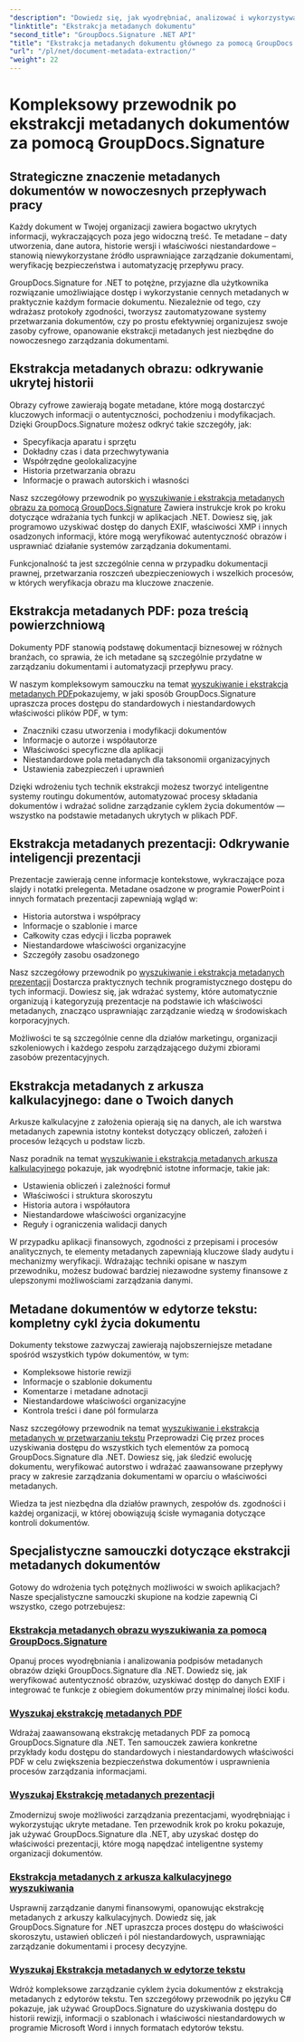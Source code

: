 ```yaml
---
"description": "Dowiedz się, jak wyodrębniać, analizować i wykorzystywać metadane dokumentów w wielu formatach plików dzięki GroupDocs.Signature dla .NET. Zwiększ bezpieczeństwo, usprawnij przepływy pracy i uzyskaj cenne informacje o dokumentach."
"linktitle": "Ekstrakcja metadanych dokumentu"
"second_title": "GroupDocs.Signature .NET API"
"title": "Ekstrakcja metadanych dokumentu głównego za pomocą GroupDocs.Signature dla platformy .NET"
"url": "/pl/net/document-metadata-extraction/"
"weight": 22
---
```


# Kompleksowy przewodnik po ekstrakcji metadanych dokumentów za pomocą GroupDocs.Signature

## Strategiczne znaczenie metadanych dokumentów w nowoczesnych przepływach pracy

Każdy dokument w Twojej organizacji zawiera bogactwo ukrytych informacji, wykraczających poza jego widoczną treść. Te metadane – daty utworzenia, dane autora, historie wersji i właściwości niestandardowe – stanowią niewykorzystane źródło usprawniające zarządzanie dokumentami, weryfikację bezpieczeństwa i automatyzację przepływu pracy.

GroupDocs.Signature for .NET to potężne, przyjazne dla użytkownika rozwiązanie umożliwiające dostęp i wykorzystanie cennych metadanych w praktycznie każdym formacie dokumentu. Niezależnie od tego, czy wdrażasz protokoły zgodności, tworzysz zautomatyzowane systemy przetwarzania dokumentów, czy po prostu efektywniej organizujesz swoje zasoby cyfrowe, opanowanie ekstrakcji metadanych jest niezbędne do nowoczesnego zarządzania dokumentami.

## Ekstrakcja metadanych obrazu: odkrywanie ukrytej historii

Obrazy cyfrowe zawierają bogate metadane, które mogą dostarczyć kluczowych informacji o autentyczności, pochodzeniu i modyfikacjach. Dzięki GroupDocs.Signature możesz odkryć takie szczegóły, jak:

- Specyfikacja aparatu i sprzętu
- Dokładny czas i data przechwytywania
- Współrzędne geolokalizacyjne
- Historia przetwarzania obrazu
- Informacje o prawach autorskich i własności

Nasz szczegółowy przewodnik po [wyszukiwanie i ekstrakcja metadanych obrazu za pomocą GroupDocs.Signature](./search-image-metadata-extraction/) Zawiera instrukcje krok po kroku dotyczące wdrażania tych funkcji w aplikacjach .NET. Dowiesz się, jak programowo uzyskiwać dostęp do danych EXIF, właściwości XMP i innych osadzonych informacji, które mogą weryfikować autentyczność obrazów i usprawniać działanie systemów zarządzania dokumentami.

Funkcjonalność ta jest szczególnie cenna w przypadku dokumentacji prawnej, przetwarzania roszczeń ubezpieczeniowych i wszelkich procesów, w których weryfikacja obrazu ma kluczowe znaczenie.

## Ekstrakcja metadanych PDF: poza treścią powierzchniową

Dokumenty PDF stanowią podstawę dokumentacji biznesowej w różnych branżach, co sprawia, że ich metadane są szczególnie przydatne w zarządzaniu dokumentami i automatyzacji przepływu pracy.

W naszym kompleksowym samouczku na temat [wyszukiwanie i ekstrakcja metadanych PDF](./search-pdf-metadata-extraction/)pokazujemy, w jaki sposób GroupDocs.Signature upraszcza proces dostępu do standardowych i niestandardowych właściwości plików PDF, w tym:

- Znaczniki czasu utworzenia i modyfikacji dokumentów
- Informacje o autorze i współautorze
- Właściwości specyficzne dla aplikacji
- Niestandardowe pola metadanych dla taksonomii organizacyjnych
- Ustawienia zabezpieczeń i uprawnień

Dzięki wdrożeniu tych technik ekstrakcji możesz tworzyć inteligentne systemy routingu dokumentów, automatyzować procesy składania dokumentów i wdrażać solidne zarządzanie cyklem życia dokumentów — wszystko na podstawie metadanych ukrytych w plikach PDF.

## Ekstrakcja metadanych prezentacji: Odkrywanie inteligencji prezentacji

Prezentacje zawierają cenne informacje kontekstowe, wykraczające poza slajdy i notatki prelegenta. Metadane osadzone w programie PowerPoint i innych formatach prezentacji zapewniają wgląd w:

- Historia autorstwa i współpracy
- Informacje o szablonie i marce
- Całkowity czas edycji i liczba poprawek
- Niestandardowe właściwości organizacyjne
- Szczegóły zasobu osadzonego

Nasz szczegółowy przewodnik po [wyszukiwanie i ekstrakcja metadanych prezentacji](./search-presentation-metadata-extraction/) Dostarcza praktycznych technik programistycznego dostępu do tych informacji. Dowiesz się, jak wdrażać systemy, które automatycznie organizują i kategoryzują prezentacje na podstawie ich właściwości metadanych, znacząco usprawniając zarządzanie wiedzą w środowiskach korporacyjnych.

Możliwości te są szczególnie cenne dla działów marketingu, organizacji szkoleniowych i każdego zespołu zarządzającego dużymi zbiorami zasobów prezentacyjnych.

## Ekstrakcja metadanych z arkusza kalkulacyjnego: dane o Twoich danych

Arkusze kalkulacyjne z założenia opierają się na danych, ale ich warstwa metadanych zapewnia istotny kontekst dotyczący obliczeń, założeń i procesów leżących u podstaw liczb.

Nasz poradnik na temat [wyszukiwanie i ekstrakcja metadanych arkusza kalkulacyjnego](./search-spreadsheet-metadata-extraction/) pokazuje, jak wyodrębnić istotne informacje, takie jak:

- Ustawienia obliczeń i zależności formuł
- Właściwości i struktura skoroszytu
- Historia autora i współautora
- Niestandardowe właściwości organizacyjne
- Reguły i ograniczenia walidacji danych

W przypadku aplikacji finansowych, zgodności z przepisami i procesów analitycznych, te elementy metadanych zapewniają kluczowe ślady audytu i mechanizmy weryfikacji. Wdrażając techniki opisane w naszym przewodniku, możesz budować bardziej niezawodne systemy finansowe z ulepszonymi możliwościami zarządzania danymi.

## Metadane dokumentów w edytorze tekstu: kompletny cykl życia dokumentu

Dokumenty tekstowe zazwyczaj zawierają najobszerniejsze metadane spośród wszystkich typów dokumentów, w tym:

- Kompleksowe historie rewizji
- Informacje o szablonie dokumentu
- Komentarze i metadane adnotacji
- Niestandardowe właściwości organizacyjne
- Kontrola treści i dane pól formularza

Nasz szczegółowy przewodnik na temat [wyszukiwanie i ekstrakcja metadanych w przetwarzaniu tekstu](./search-word-processing-metadata-extraction/) Przeprowadzi Cię przez proces uzyskiwania dostępu do wszystkich tych elementów za pomocą GroupDocs.Signature dla .NET. Dowiesz się, jak śledzić ewolucję dokumentu, weryfikować autorstwo i wdrażać zaawansowane przepływy pracy w zakresie zarządzania dokumentami w oparciu o właściwości metadanych.

Wiedza ta jest niezbędna dla działów prawnych, zespołów ds. zgodności i każdej organizacji, w której obowiązują ścisłe wymagania dotyczące kontroli dokumentów.

## Specjalistyczne samouczki dotyczące ekstrakcji metadanych dokumentów

Gotowy do wdrożenia tych potężnych możliwości w swoich aplikacjach? Nasze specjalistyczne samouczki skupione na kodzie zapewnią Ci wszystko, czego potrzebujesz:

### [Ekstrakcja metadanych obrazu wyszukiwania za pomocą GroupDocs.Signature](./search-image-metadata-extraction/)
Opanuj proces wyodrębniania i analizowania podpisów metadanych obrazów dzięki GroupDocs.Signature dla .NET. Dowiedz się, jak weryfikować autentyczność obrazów, uzyskiwać dostęp do danych EXIF i integrować te funkcje z obiegiem dokumentów przy minimalnej ilości kodu.

### [Wyszukaj ekstrakcję metadanych PDF](./search-pdf-metadata-extraction/)
Wdrażaj zaawansowaną ekstrakcję metadanych PDF za pomocą GroupDocs.Signature dla .NET. Ten samouczek zawiera konkretne przykłady kodu dostępu do standardowych i niestandardowych właściwości PDF w celu zwiększenia bezpieczeństwa dokumentów i usprawnienia procesów zarządzania informacjami.

### [Wyszukaj Ekstrakcję metadanych prezentacji](./search-presentation-metadata-extraction/)
Zmodernizuj swoje możliwości zarządzania prezentacjami, wyodrębniając i wykorzystując ukryte metadane. Ten przewodnik krok po kroku pokazuje, jak używać GroupDocs.Signature dla .NET, aby uzyskać dostęp do właściwości prezentacji, które mogą napędzać inteligentne systemy organizacji dokumentów.

### [Ekstrakcja metadanych z arkusza kalkulacyjnego wyszukiwania](./search-spreadsheet-metadata-extraction/)
Usprawnij zarządzanie danymi finansowymi, opanowując ekstrakcję metadanych z arkuszy kalkulacyjnych. Dowiedz się, jak GroupDocs.Signature for .NET upraszcza proces dostępu do właściwości skoroszytu, ustawień obliczeń i pól niestandardowych, usprawniając zarządzanie dokumentami i procesy decyzyjne.

### [Wyszukaj Ekstrakcja metadanych w edytorze tekstu](./search-word-processing-metadata-extraction/)
Wdróż kompleksowe zarządzanie cyklem życia dokumentów z ekstrakcją metadanych z edytorów tekstu. Ten szczegółowy przewodnik po języku C# pokazuje, jak używać GroupDocs.Signature do uzyskiwania dostępu do historii rewizji, informacji o szablonach i właściwości niestandardowych w programie Microsoft Word i innych formatach edytorów tekstu.